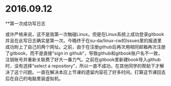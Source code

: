 # 2016.09.12
**第一次成功写日志

或许严格来说，这不是我第一次触碰Linux。但是在Linux系统上成功登录gitbook并且在此写日志确实是第一次。今晚终于在su-da/linux-cw的lssues里的报道里成功附上了自己的两个网址。之前，由于在注册github后再次用相同邮箱再次注册了gitbook，而不是直接“sign in github”，导致github和gitbook账户名不一致，注销账号并重新关联费了好大一番力气。之前在gitbook里新建book导入github时，没有选择“select a repository”，所以一直不成功，在其他同学的帮助下才解决了这个问题。一直在解决本应上节课的遗留内容花了好多时间。打算这节课回去后在自己的电脑里装虚拟机。



